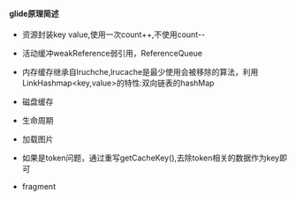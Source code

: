 #### glide原理简述

 * 资源封装key value,使用一次count++,不使用count--
 * 活动缓冲weakReference弱引用，ReferenceQueue<Value>
 * 内存缓存继承自lruchche,lrucache是最少使用会被移除的算法，利用LinkHashmap<key,value>的特性:双向链表的hashMap
 * 磁盘缓存
 * 生命周期
 * 加载图片
 * 如果是token问题，通过重写getCacheKey(),去除token相关的数据作为key即可


* fragment